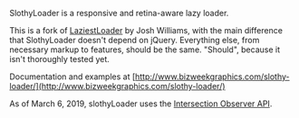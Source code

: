 SlothyLoader is a responsive and retina-aware lazy loader.

This is a fork of [LaziestLoader](http://sjwilliams.github.io/laziestloader/) by Josh Williams, with the main difference that SlothyLoader doesn't depend on jQuery. Everything else, from necessary markup to features, should be the same. "Should", because it isn't thoroughly tested yet.

Documentation and examples at [http://www.bizweekgraphics.com/slothy-loader/](http://www.bizweekgraphics.com/slothy-loader/)

As of March 6, 2019, slothyLoader uses the [Intersection Observer API](https://developer.mozilla.org/en-US/docs/Web/API/Intersection_Observer_API).
